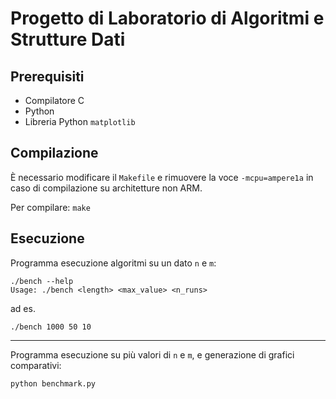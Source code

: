 # Progetto di Laboratorio di Algoritmi e Strutture Dati

## Prerequisiti

- Compilatore C
- Python
- Libreria Python `matplotlib`

## Compilazione

È necessario modificare il `Makefile` e rimuovere la voce `-mcpu=ampere1a` in
caso di compilazione su architetture non ARM.

Per compilare: `make`

## Esecuzione

Programma esecuzione algoritmi su un dato `n` e `m`:

```
./bench --help
Usage: ./bench <length> <max_value> <n_runs>
```

ad es.

`./bench 1000 50 10`

---

Programma esecuzione su più valori di `n` e `m`, e generazione di grafici comparativi:

```
python benchmark.py
```
